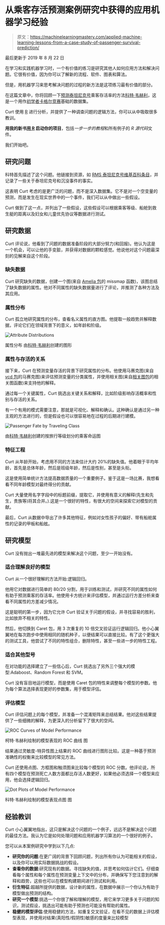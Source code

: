 # 从乘客存活预测案例研究中获得的应用机器学习经验

> 原文：<https://machinelearningmastery.com/applied-machine-learning-lessons-from-a-case-study-of-passenger-survival-prediction/>

最后更新于 2019 年 8 月 22 日

在学习和实践机器学习时，一个有价值的练习是研究其他人如何应用方法和解决问题。它很有价值，因为你可以了解新的流程、软件、图表和算法。

但是，用机器学习来思考解决问题的过程的新方法是这项练习最有价值的部分。

在这篇文章中，你将回顾一下[预测泰坦尼克号](https://github.com/wehrley/wehrley.github.io/blob/master/SOUPTONUTS.md)乘客存活率的方法[科特·韦赫利](https://www.kaggle.com/users/130117/curt-wehrley)，这是一个用作[初学者卡格尔竞赛](https://en.wikipedia.org/wiki/RMS_Titanic)基础的数据集。

Curt 使用 [R](https://machinelearningmastery.com/books-for-machine-learning-with-r/ "Books for Machine Learning with R") 进行分析，并提供了一种调查问题的逻辑方法，你可以从中吸取很多教训。

**用我的新书[用 R](https://machinelearningmastery.com/machine-learning-with-r/) 启动你的项目**，包括*一步一步的教程*和所有例子的 *R 源代码*文件。

我们开始吧。

## 研究问题

科特首先描述了这个问题。他链接到资源，如 [RMS 泰坦尼克号维基百科条目](https://en.wikipedia.org/wiki/RMS_Titanic)，并记录了一些关于泰坦尼克号和沉没事件的事实。

这表明 Curt 考虑的是更广泛的问题，而不是深入数据集。它不是对一个空变量的预测，而是发生在现实世界中的一个事件，我们可以从中做出一些假设。

Curt 做到了这一点，并列出了一些假设，这些假设可以根据乘客等级、船舱到救生艇的距离以及妇女和儿童优先协议等数据进行测试。

## 研究数据

Curt 评论说，他看到了问题的数据准备阶段的大部分努力(和回报)。他认为这是一个机会，可以让他的手变脏，并获得对数据的颗粒感觉。他说他对这个问题最深刻的见解来自这个阶段。

### 缺失数据

Curt 研究缺失的数据，创建一个图(来自 [Amelia 包](https://cran.r-project.org/web/packages/Amelia/index.html)的 missmap 函数)，该图总结了缺失数据的属性。他对不同属性的缺失数据量进行了评论，并推测了各种方法及其应用。

### 属性分布

Curt 孤立地研究属性的分布，查看名义属性的直方图。他提取一般趋势并解释数据，评论它们在领域背景下的意义，如年龄和阶级。

![Attribute Distributions](https://machinelearningmastery.com/wp-content/uploads/2014/07/Attribute-Distributions.jpeg)

属性分布
由[科特·韦赫利](https://github.com/wehrley/wehrley.github.io/blob/master/SOUPTONUTS.md)创建的图形

### 属性与存活的关系

接下来，Curt 在预测变量存活的背景下研究属性的分布。他使用马赛克图(来自 [vcd 包](https://cran.r-project.org/web/packages/vcd/index.html)的马赛克图)来评估预测变量的分类属性，并使用相关图(来自[相关图包](https://cran.r-project.org/web/packages/corrgram/)的相关图函数)来支持他的解释。

通过每一个关键属性，Curt 挑选出关键关系和解释，比如阶级影响存活概率和性别与存活的关系。

有一个有用的模式需要注意，那就是可视化、解释和确认。这种确认是通过另一种主观的方法进行的，但是假设也可以很容易地在过程的后期进行建模。

![Passenger Fate by Traveling Class](https://machinelearningmastery.com/wp-content/uploads/2014/07/Passenger-Fate-by-Traveling-Class.jpeg)

由[科特·韦赫利](https://github.com/wehrley/wehrley.github.io/blob/master/SOUPTONUTS.md)创建的按旅行等级划分的乘客命运图

### 特征工程

Curt 从年龄开始，考虑用不同的方法来估计大约 20%的缺失值。他着眼于平均年龄，首先是总体年龄，然后是班级年龄，然后是性别，甚至是头衔。

这是使用简单统计方法提高数据质量的一个重要例子。鉴于这是一场比赛，我想看看不同年龄模型对最终得分的贡献。

Curt 大量使用名字字段中的标题前缀，提取它，并使用有意义的解释(先生和先生，贵族等)将其合并。).这是一个很好的特性，有很大的空间来探索它对模型的贡献。

最后，Curt 从数据中导出了许多其他特征，例如对女性孩子的偏好、带有船舱属性的记录的甲板和船舷。

## 研究模型

Curt 没有抛出一堆最先进的模型来解决这个问题，至少一开始没有。

### 适合理解良好的模型

Curt 从一个很好理解的方法开始:逻辑回归。

他用它对数据进行简单的 80/20 分割，用于训练和测试，并研究不同的属性如何有助于预测乘客的存活率。他使用卡方统计来评估模型，并通过运行方差分析来查看不同属性的方差减少情况。

这是聪明的第一步，因为它允许 Curt 验证关于问题的假设，并寻找容易的胜利，比如放弃不相关的特性。

然后，他切换到 Caret 包，用 3 次重复的 10 倍交叉验证运行逻辑回归。他小心翼翼地在每次跑步中使用相同的随机种子，以便结果可以直接比较。有了这个更强大的测试工具，他尝试了不同的特性组合，删除特性，甚至一些进一步的特性工程。

### 适合其他型号

在对功能的选择建立了一些信心后，Curt 挑选出了另外三个强大的模型:Adaboost、Random Forest 和 SVM。

Curt 没有盲目地运行模型，而是使用 Caret 包的特性来调整每个模型的参数。他为每个算法选择表现更好的参数集，用于模型评估。

### 评估模型

Curt 评估问题上的每个模型，并准备一个混淆矩阵来总结结果。他对这些结果提供了一些细微的解释，为更深入的分析留下了很大的空间。

![ROC Curves of Model Performance](https://machinelearningmastery.com/wp-content/uploads/2014/07/ROC-curves-for-different-models.jpeg)

柯特·韦赫利绘制的模型表现的 ROC 曲线
图

结果通过灵敏度-特异性图上结果的 ROC 曲线进行图形比较。这是一种基于预测准确性的权衡来比较模型的常见方法。

Curt 还使用点图、方框图和触须图来比较每个模型的 ROC 分数。他评论说，所有四个模型在预测死亡人数方面都比存活人数更好，如果他必须选择一个模型来应用，他会选择逻辑回归。

![Dot Plots of Model Performance](https://machinelearningmastery.com/wp-content/uploads/2014/07/Dot-Plots-of-Model-Performance.jpeg)

科特·韦赫利绘制的模型表现点图
图

## 经验教训

Curt 小心翼翼地指出，这只是解决这个问题的一个例子，远远不是解决这个问题的最佳方法。我认为它是如何处理问题和应用机器学习算法的一个很好的例子。

您可以从本案例研究中学到以下几点:

*   **研究你的问题**:在更广阔的背景下回顾问题，列出所有你认为可能相关的假设，以及你可以用实际数据挑战的假设。
*   **查看你的数据**:研究现有的数据。寻找缺失的值，并思考如何估计它们。仔细查看每个属性和每个属性在预测变量上下文中的分布，并确保写下您注意到的解释和趋势，这些也可以在模型构建期间进行测试和利用。
*   **衍生特征**:超越所提供的数据，设计新的属性，在数据中展示一个你认为有助于模型做出预测的结构。
*   **研究一个模型**:挑选一个你很了解和理解的模型，用它来学习更多关于问题的知识，测试假设，挑选出可能有助于预测也可能没有帮助的属性。
*   **稳健的模型评估**:使用稳健的方法，如重复交叉验证，在看不见的数据上评估模型表现，并使用对结果(真阳性/假阴性)敏感的度量来比较模型